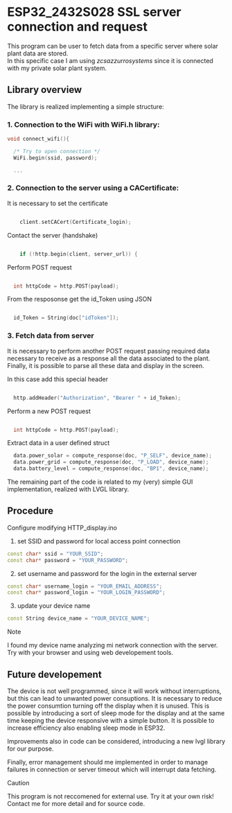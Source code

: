 # ESP32_2432S028 SSL server connection and request

This program can be user to fetch data from a specific server where solar plant data are stored.\
In this specific case I am using *zcsazzurrosystems* since it is connected with my private solar plant system.

## Library overview

The library is realized implementing a simple structure:
### 1. Connection to the WiFi with WiFi.h library:
```cpp
void connect_wifi(){

  /* Try to open connection */
  WiFi.begin(ssid, password);

  ...
```

### 2. Connection to the server using a CACertificate:  
It is necessary to set the certificate
```cpp

    client.setCACert(Certificate_login);

```
  
Contact the server (handshake)
```cpp

    if (!http.begin(client, server_url)) {

```
  
Perform POST request
```cpp

  int httpCode = http.POST(payload);

```
  
From the resposonse get the id_Token using JSON
```cpp

  id_Token = String(doc["idToken"]);

```
### 3. Fetch data from server 
It is necessary to perform another POST request passing required data necessary to receive as a response all the data associated to the plant. Finally, it is possible to parse all these data and display in the screen.

In this case add this special header
```cpp

  http.addHeader("Authorization", "Bearer " + id_Token);

```

Perform a new POST request
```cpp

  int httpCode = http.POST(payload);

```
Extract data in a user defined struct
```cpp
  data.power_solar = compute_response(doc, "P_SELF", device_name);
  data.power_grid = compute_response(doc, "P_LOAD", device_name);
  data.battery_level = compute_response(doc, "BP1", device_name);
```

The remaining part of the code is related to my (very) simple GUI implementation, realized with LVGL library.

## Procedure
Configure modifying HTTP_display.ino

1. set SSID and password for local access point connection
  
```cpp
const char* ssid = "YOUR_SSID";
const char* password = "YOUR_PASSWORD";
```
  
2. set username and password for the login in the external server

```cpp
const char* username_login = "YOUR_EMAIL_ADDRESS";
const char* password_login = "YOUR_LOGIN_PASSWORD";
  ```
  
3. update your device name

```cpp
const String device_name = "YOUR_DEVICE_NAME";
  ```

> [!NOTE]
> I found my device name analyzing mi network connection with the server. Try with your browser and using web developement tools.




## Future developement
The device is not well programmed, since it will work without interruptions, but this can lead to unwanted power consuptions. It is necessary to reduce the power consumtion turning off the display when it is unused. This is possible by introducing a sort of sleep mode for the display and at the same time keeping the device responsive with a simple button.
It is possible to increase efficiency also enabling sleep mode in ESP32. 

Improvements also in code can be considered, introducing a new lvgl library for our purpose.

Finally, error management should me implemented in order to manage failures in connection or server timeout which will interrupt data fetching.

>[!CAUTION]
>This program is not reccomened for external use.
>Try it at your own risk!
>Contact me for more detail and for source code.
